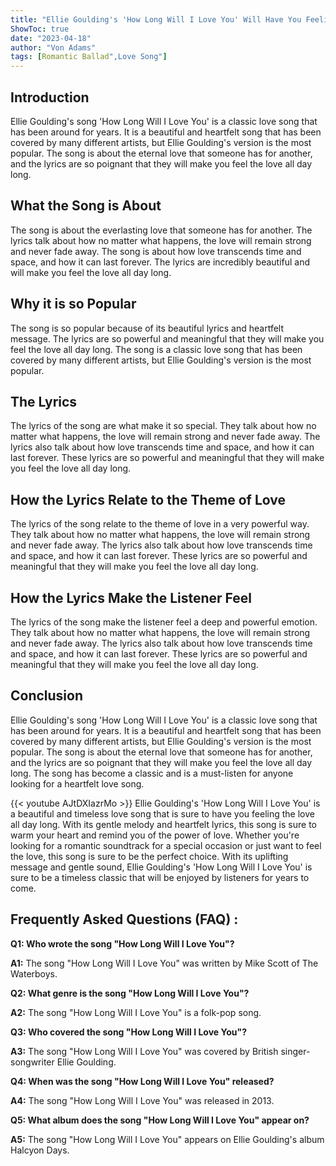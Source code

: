 ```yaml
---
title: "Ellie Goulding's 'How Long Will I Love You' Will Have You Feeling the Love All Day Long!"
ShowToc: true 
date: "2023-04-18"
author: "Von Adams" 
tags: [Romantic Ballad",Love Song"]
---
```

## Introduction

Ellie Goulding's song 'How Long Will I Love You' is a classic love song that has been around for years. It is a beautiful and heartfelt song that has been covered by many different artists, but Ellie Goulding's version is the most popular. The song is about the eternal love that someone has for another, and the lyrics are so poignant that they will make you feel the love all day long. 

## What the Song is About

The song is about the everlasting love that someone has for another. The lyrics talk about how no matter what happens, the love will remain strong and never fade away. The song is about how love transcends time and space, and how it can last forever. The lyrics are incredibly beautiful and will make you feel the love all day long. 

## Why it is so Popular

The song is so popular because of its beautiful lyrics and heartfelt message. The lyrics are so powerful and meaningful that they will make you feel the love all day long. The song is a classic love song that has been covered by many different artists, but Ellie Goulding's version is the most popular. 

## The Lyrics

The lyrics of the song are what make it so special. They talk about how no matter what happens, the love will remain strong and never fade away. The lyrics also talk about how love transcends time and space, and how it can last forever. These lyrics are so powerful and meaningful that they will make you feel the love all day long. 

## How the Lyrics Relate to the Theme of Love

The lyrics of the song relate to the theme of love in a very powerful way. They talk about how no matter what happens, the love will remain strong and never fade away. The lyrics also talk about how love transcends time and space, and how it can last forever. These lyrics are so powerful and meaningful that they will make you feel the love all day long. 

## How the Lyrics Make the Listener Feel

The lyrics of the song make the listener feel a deep and powerful emotion. They talk about how no matter what happens, the love will remain strong and never fade away. The lyrics also talk about how love transcends time and space, and how it can last forever. These lyrics are so powerful and meaningful that they will make you feel the love all day long. 

## Conclusion

Ellie Goulding's song 'How Long Will I Love You' is a classic love song that has been around for years. It is a beautiful and heartfelt song that has been covered by many different artists, but Ellie Goulding's version is the most popular. The song is about the eternal love that someone has for another, and the lyrics are so poignant that they will make you feel the love all day long. The song has become a classic and is a must-listen for anyone looking for a heartfelt love song.

{{< youtube AJtDXIazrMo >}} 
Ellie Goulding's 'How Long Will I Love You' is a beautiful and timeless love song that is sure to have you feeling the love all day long. With its gentle melody and heartfelt lyrics, this song is sure to warm your heart and remind you of the power of love. Whether you're looking for a romantic soundtrack for a special occasion or just want to feel the love, this song is sure to be the perfect choice. With its uplifting message and gentle sound, Ellie Goulding's 'How Long Will I Love You' is sure to be a timeless classic that will be enjoyed by listeners for years to come.

## Frequently Asked Questions (FAQ) :
**Q1: Who wrote the song "How Long Will I Love You"?**

**A1:** The song "How Long Will I Love You" was written by Mike Scott of The Waterboys.

**Q2: What genre is the song "How Long Will I Love You"?**

**A2:** The song "How Long Will I Love You" is a folk-pop song.

**Q3: Who covered the song "How Long Will I Love You"?**

**A3:** The song "How Long Will I Love You" was covered by British singer-songwriter Ellie Goulding.

**Q4: When was the song "How Long Will I Love You" released?**

**A4:** The song "How Long Will I Love You" was released in 2013.

**Q5: What album does the song "How Long Will I Love You" appear on?**

**A5:** The song "How Long Will I Love You" appears on Ellie Goulding's album Halcyon Days.






